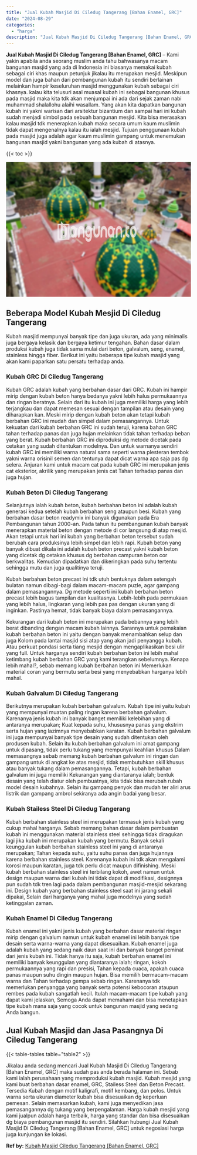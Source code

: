 ```yaml
---
title: "Jual Kubah Masjid Di Ciledug Tangerang [Bahan Enamel, GRC]"
date: "2024-08-29"
categories: 
  - "harga"
description: "Jual Kubah Masjid Di Ciledug Tangerang [Bahan Enamel, GRC]. Jikalau anda sedang mencari Jual Kubah Masjid Di Ciledug Tangerang [Bahan Enamel, GRC] maka sud..."
---
```


**Jual Kubah Masjid Di Ciledug Tangerang \[Bahan Enamel, GRC\]** – Kami yakin apabila anda seorang muslim anda tahu bahwasanya macam bangunan masjid yang ada di Indonesia ini biasanya memakai kubah sebagai ciri khas maupun petunjuk jikalau itu merupakan mesjid. Meskipun model dan juga bahan dari pembangunan kubah itu sendiri berlainan melainkan hampir keseluruhan masjid menggunakan kubah sebagai ciri khasnya. kalau kita telusuri asal muasal kubah ini sebagai bangunan khusus pada masjid maka kita tdk akan menjumpai ini ada dari sejak zaman nabi muhammad shalallohu alaihi wasallam. Yang akan kita dapatkan bangunan kubah ini yakni warisan dari arsitektur bizantium dan sampai hari ini kubah sudah menjadi simbol pada sebuah bangunan mesjid. Kita bisa merasakan kalau masjid tdk menerapkan kubah maka secara umum kaum muslimin tidak dapat mengenalnya kalau itu ialah mesjid. Tujuan penggunaan kubah pada masjid juga adalah agar kaum muslimin gampang untuk menemukan bangunan masjid yakni bangunan yang ada kubah di atasnya.

{{< toc >}}

![Jual Kubah Masjid Di Ciledug Tangerang [Bahan Enamel, GRC]](/images/jual-kubah-masjid-28.png)

## Beberapa Model Kubah Mesjid Di Ciledug Tangerang

Kubah masjid mempunyai banyak tipe dan juga ukuran, ada yang minimalis juga bergaya kelasik dan bergaya ketimur tengahan. Bahan dasar dalam produksi kubah juga tidak sama mulai dari beton, galvalum, seng, enamel, stainless hingga fiber. Berikut ini yaitu beberapa tipe kubah masjid yang akan kami paparkan satu persatu terhadap anda.

### Kubah GRC Di Ciledug Tangerang

Kubah GRC adalah kubah yang berbahan dasar dari GRC. Kubah ini hampir mirip dengan kubah beton hanya bedanya yakni lebih halus permukaannya dan ringan beratnya. Selain dari itu kubah ini juga memiliki harga yang lebih terjangkau dan dapat memesan sesuai dengan tampilan atau desain yang diharapkan kan. Meski mirip dengan kubah beton akan tetapi kubah berbahan GRC ini mudah dan simpel dalam pemasangannya. Untuk kekuatan dari kubah berbahan GRC ini sudah teruji, karena bahan GRC tahan terhadap panas dan juga hujan melainkan tidak tahan terhadap beban yang berat. Kubah berbahan GRC ini diproduksi dg metode dicetak pada cetakan yang sudah ditentukan modelnya. Dan untuk warnanya sendiri kubah GRC ini memiliki warna natural sama seperti warna plesteran tembok yakni warna orisinil semen dan tentunya dapat dicat warna apa saja pas dg selera. Anjuran kami untuk macam cat pada kubah GRC ini merupakan jenis cat eksterior, akrilik yang merupakan jenis cat Tahan terhadap panas dan juga hujan.

### Kubah Beton Di Ciledug Tangerang

Selanjutnya ialah kubah beton, kubah berbahan beton ini adalah kubah generasi kedua setelah kubah berbahan seng ataupun besi. Kubah yang berbahan dasar beton readymix ini banyak digunakan pada Era Pembangunan tahun 2000-an. Pada tahun itu pembangunan kubah banyak menerapkan material beton dengan metode di cor langsung di atap mesjid. Akan tetapi untuk hari ini kubah yang berbahan beton tersebut sudah berubah cara produksinya lebih simpel dan lebih rapi. Kubah beton yang banyak dibuat dikala ini adalah kubah beton precast yakni kubah beton yang dicetak dg cetakan khusus dg berbahan campuran beton cor berkwalitas. Kemudian dipadatkan dan dikeringkan pada suhu tertentu sehingga mutu dan juga qualitinya teruji.

Kubah berbahan beton precast ini tdk utuh bentuknya dalam setengah bulatan namun dibagi-bagi dalam macam-macam puzle, agar gampang dalam pemasangannya. Dg metode seperti ini kubah berbahan beton precast lebih bagus tampilan dan kualitasnya. Lebih-lebih pada permukaan yang lebih halus, lingkaran yang lebih pas pas dengan ukuran yang di inginkan. Pastinya hemat, tidak banyak biaya dalam pemasangannya.

Kekurangan dari kubah beton ini merupakan pada bebannya yang lebih berat dibanding dengan macam kubah lainnya. Sarannya untuk pemakaian kubah berbahan beton ini yaitu dengan banyak menambahkan selup dan juga Kolom pada lantai masjid sisi atap yang akan jadi penyangga kubah. Atau perkuat pondasi serta tiang mesjid dengan mengaplikasikan besi ulir yang full. Untuk harganya sendiri kubah berbahan beton ini lebih mahal ketimbang kubah berbahan GRC yang kami terangkan sebelumnya. Kenapa lebih mahal?, sebab memang kubah berbahan beton ini Memerlukan material coran yang bermutu serta besi yang menyebabkan harganya lebih mahal.

### Kubah Galvalum Di Ciledug Tangerang

Berikutnya merupakan kubah berbahan galvalum. Kubah tipe ini yaitu kubah yang mempunyai muatan paling ringan karena berbahan galvalum. Karenanya jenis kubah ini banyak banget memiliki kelebihan yang di antaranya merupakan; Kuat kepada suhu, khususnya panas yang ekstrim serta hujan yang lazimnya menyebabkan karatan. Kubah berbahan galvalum ini juga mempunyai banyak tipe desain yang sudah ditentukan oleh produsen kubah. Selain itu kubah berbahan galvalum ini amat gampang untuk dipasang, tidak perlu tukang yang mempunyai keahlian khusus Dalam memasangnya sebab memang kubah berbahan galvalum ini ringan dan gampang untuk di angkat ke atas mesjid, tidak membutuhkan skill khusus atau banyak tukang dalam pemasangannya. Tetapi, kubah berbahan galvalum ini juga memiliki Kekurangan yang diantaranya ialah; bentuk desain yang telah diatur oleh pembuatnya, kita tidak bisa merubah rubah model desain kubahnya. Selain itu gampang penyok dan mudah ter aliri arus listrik dan gampang ambrol sekiranya ada angin badai yang besar.

### Kubah Stailess Steel Di Ciledug Tangerang

Kubah berbahan stainless steel ini merupakan termasuk jenis kubah yang cukup mahal harganya. Sebab memang bahan dasar dalam pembuatan kubah ini menggunakan material stainless steel sehingga tidak diragukan lagi jika kubah ini merupakan kubah yang bermutu. Banyak sekali keunggulan kubah berbahan stainless steel ini yang di antaranya merupakan; Tahan kepada suhu, yaitu suhu panas dan juga hujannya karena berbahan stainless steel. Karenanya kubah ini tdk akan mengalami korosi maupun karatan, juga tdk perlu dicat maupun difinishing. Meski kubah berbahan stainless steel ini terbilang kokoh, awet namun untuk design maupun warna dari kubah ini tidak dapat di modifikasi, designnya pun sudah tdk tren lagi pada dalam pembangunan masjid-mesjid sekarang ini. Design kubah yang berbahan stainless steel saat ini jarang sekali dipakai, Selain dari harganya yang mahal juga modelnya yang sudah ketinggalan zaman.

### Kubah Enamel Di Ciledug Tangerang

Kubah enamel ini yakni jenis kubah yang berbahan dasar material ringan mirip dengan galvalum namun untuk kubah enamel ini lebih banyak tipe desain serta warna-warna yang dapat disesuaikan. Kubah enamel juga adalah kubah yang sedang naik daun saat ini dan banyak banget peminat dari jenis kubah ini. Tidak hanya itu saja, kubah berbahan enamel ini memiliki banyak keunggulan yang diantaranya ialah; ringan, kokoh permukaannya yang rapi dan presisi, Tahan kepada cuaca, apakah cuaca panas maupun suhu dingin maupun hujan. Bisa memilih bermacam-macam warna dan Tahan terhadap gempa sebab ringan. Karenanya tdk memerlukan penyangga yang banyak serta potensi kebocoran ataupun rembes pada kubah sangatlah kecil. Itulah macam-macam tipe kubah yang dapat kami jelaskan, Semoga Anda dapat memahami dan bisa menetapkan tipe kubah mana saja yang cocok untuk bangunan masjid yang sedang Anda bangun.

## Jual Kubah Masjid dan Jasa Pasangnya Di Ciledug Tangerang

{{< table-tables table="table2" >}}

Jikalau anda sedang mencari Jual Kubah Masjid Di Ciledug Tangerang \[Bahan Enamel, GRC\] maka sudah pas anda berada halaman ini. Sebab kami ialah perusahaan yang memproduksi kubah masjid. Kubah mesjid yang kami buat berbahan dasar enamel, GRC, Stailess Steel dan Beton Precast. Tersedia Kubah dengan motif kaligrafi, motif kembang, dan polos. Untuk warna serta ukuran diameter kubah bisa disesuaikan dg keperluan pemesan. Selain memasarkan kubah, kami juga menyedikan jasa pemasangannya dg tukang yang berpengalaman. Harga kubah mesjid yang kami jualpun adalah harga terbaik, harga yang standar dan bisa disesuaikan dg biaya pembangunan masjid itu sendiri. Silahkan hubungi Jual Kubah Masjid Di Ciledug Tangerang \[Bahan Enamel, GRC\] untuk negosiasi harga juga kunjungan ke lokasi.

**Ref by:** [Kubah Masjid Ciledug Tangerang [Bahan Enamel, GRC]](https://id.wikipedia.org/wiki/Kubah)
